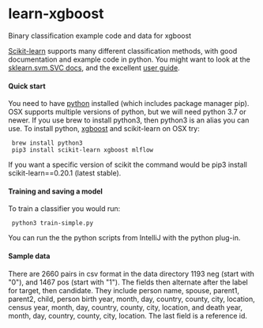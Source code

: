# learn-xgboost
Binary classification example code and data for xgboost

[Scikit-learn](http://scikit-learn.org/stable/) supports many different classification methods, with good documentation and example code in python.  You might want to look at the [sklearn.svm.SVC docs](https://scikit-learn.org/stable/modules/generated/sklearn.svm.SVC.html), and the excellent [user guide](https://scikit-learn.org/stable/modules/svm.html#svm-classification).

#### Quick start

You need to have [python](https://www.python.org/) installed (which includes package manager pip).  OSX supports multiple versions of python, but we will need python 3.7 or newer.  If you use brew to install python3, then python3 is an alias you can use.  To install python, [xgboost](https://xgboost.readthedocs.io/en/latest/python/python_api.html#module-xgboost.sklearn) and scikit-learn on OSX try:

     brew install python3
     pip3 install scikit-learn xgboost mlflow

If you want a specific version of scikit the command would be pip3 install scikit-learn==0.20.1 (latest stable).

#### Training and saving a model
To train a classifier you would run:

     python3 train-simple.py

You can run the the python scripts from IntelliJ with the python plug-in.

#### Sample data

There are 2660 pairs in csv format in the data directory 1193 neg (start with "0"), and 1467 pos (start with "1").  The fields then alternate after the label for target, then candidate.  They include person name, spouse, parent1, parent2, child, person birth year, month, day, country, county, city, location, census year, month, day, country, county, city, location, and death year, month, day, country, county, city, location.  The last field is a reference id.
